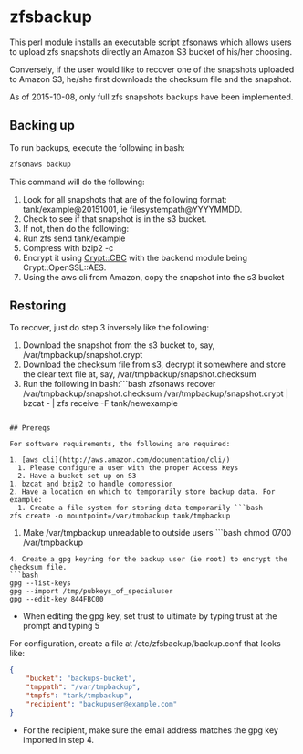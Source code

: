 # zfsbackup

This perl module installs an executable script zfsonaws which allows users to upload zfs snapshots directly an Amazon S3 bucket of his/her choosing.

Conversely, if the user would like to recover one of the snapshots uploaded to Amazon S3, he/she first downloads the checksum file and the snapshot.

As of 2015-10-08, only full zfs snapshots backups have been implemented.

## Backing up

To run backups, execute the following in bash:
```bash
zfsonaws backup

```

This command will do the following:

1. Look for all snapshots that are of the following format: tank/example@20151001, ie filesystempath@YYYYMMDD.
2. Check to see if that snapshot is in the s3 bucket.
3. If not, then do the following:
  1. Run zfs send tank/example
  2. Compress with bzip2 -c
  3. Encrypt it using [Crypt::CBC](http://search.cpan.org/~lds/Crypt-CBC-2.33/CBC.pm) with the backend module being Crypt::OpenSSL::AES.
  4. Using the aws cli from Amazon, copy the snapshot into the s3 bucket
   
## Restoring   

To recover, just do step 3 inversely like the following:

1. Download the snapshot from the s3 bucket to, say, /var/tmpbackup/snapshot.crypt
2. Download the checksum file from s3, decrypt it somewhere and store the clear text file at, say, /var/tmpbackup/snapshot.checksum
3. Run the following in bash:```bash
zfsonaws recover /var/tmpbackup/snapshot.checksum /var/tmpbackup/snapshot.crypt | bzcat - | zfs receive -F tank/newexample
```

## Prereqs

For software requirements, the following are required:

1. [aws cli](http://aws.amazon.com/documentation/cli/)
  1. Please configure a user with the proper Access Keys
  2. Have a bucket set up on S3
1. bzcat and bzip2 to handle compression
2. Have a location on which to temporarily store backup data. For example:
  1. Create a file system for storing data temporarily ```bash
zfs create -o mountpoint=/var/tmpbackup tank/tmpbackup
```
  1. Make /var/tmpbackup unreadable to outside users ```bash
chmod 0700 /var/tmpbackup
```
4. Create a gpg keyring for the backup user (ie root) to encrypt the checksum file.
```bash
gpg --list-keys
gpg --import /tmp/pubkeys_of_specialuser
gpg --edit-key 844FBC00
```
  * When editing the gpg key, set trust to ultimate by typing trust at the prompt and typing 5


For configuration, create a file at /etc/zfsbackup/backup.conf that looks like:
```json
{
    "bucket": "backups-bucket",
    "tmppath": "/var/tmpbackup",
    "tmpfs": "tank/tmpbackup",
    "recipient": "backupuser@example.com"
}
```
  * For the recipient, make sure the email address matches the gpg key imported in step 4.